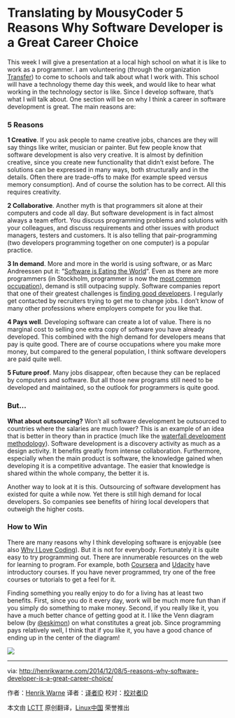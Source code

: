 Translating by MousyCoder
5 Reasons Why Software Developer is a Great Career Choice
================================================================================
This week I will give a presentation at a local high school on what it is like to work as a programmer. I am volunteering (through the organization [Transfer][1]) to come to schools and talk about what I work with. This school will have a technology theme day this week, and would like to hear what working in the technology sector is like. Since I develop software, that’s what I will talk about. One section will be on why I think a career in software development is great. The main reasons are:

### 5 Reasons ###

**1 Creative**. If you ask people to name creative jobs, chances are they will say things like writer, musician or painter. But few people know that software development is also very creative. It is almost by definition creative, since you create new functionality that didn’t exist before. The solutions can be expressed in many ways, both structurally and in the details. Often there are trade-offs to make (for example speed versus memory consumption). And of course the solution has to be correct. All this requires creativity.

**2 Collaborative**. Another myth is that programmers sit alone at their computers and code all day. But software development is in fact almost always a team effort. You discuss programming problems and solutions with your colleagues, and discuss requirements and other issues with product managers, testers and customers. It is also telling that pair-programming (two developers programming together on one computer) is a popular practice.

**3 In demand**. More and more in the world is using software, or as Marc Andreessen put it: “[Software is Eating the World][2]“. Even as there are more programmers (in Stockholm, programmer is now the [most common occupation][3]), demand is still outpacing supply. Software companies report that one of their greatest challenges is [finding good developers][4]. I regularly get contacted by recruiters trying to get me to change jobs. I don’t know of many other professions where employers compete for you like that.

**4 Pays well**. Developing software can create a lot of value. There is no marginal cost to selling one extra copy of software you have already developed. This combined with the high demand for developers means that pay is quite good. There are of course occupations where you make more money, but compared to the general population, I think software developers are paid quite well.

**5 Future proof**. Many jobs disappear, often because they can be replaced by computers and software. But all those new programs still need to be developed and maintained, so the outlook for programmers is quite good.

### But… ###

**What about outsourcing?** Won’t all software development be outsourced to countries where the salaries are much lower? This is an example of an idea that is better in theory than in practice (much like the [waterfall development methodology][5]). Software development is a discovery activity as much as a design activity. It benefits greatly from intense collaboration. Furthermore, especially when the main product is software, the knowledge gained when developing it is a competitive advantage. The easier that knowledge is shared within the whole company, the better it is.

Another way to look at it is this. Outsourcing of software development has existed for quite a while now. Yet there is still high demand for local developers. So companies see benefits of hiring local developers that outweigh the higher costs.

### How to Win ###

There are many reasons why I think developing software is enjoyable (see also [Why I Love Coding][6]). But it is not for everybody. Fortunately it is quite easy to try programming out. There are innumerable resources on the web for learning to program. For example, both [Coursera][7] and [Udacity][8] have introductory courses. If you have never programmed, try one of the free courses or tutorials to get a feel for it.

Finding something you really enjoy to do for a living has at least two benefits. First, since you do it every day, work will be much more fun than if you simply do something to make money. Second, if you really like it, you have a much better chance of getting good at it. I like the Venn diagram below (by [@eskimon][9]) on what constitutes a great job. Since programming pays relatively well, I think that if you like it, you have a good chance of ending up in the center of the diagram!

![](https://henrikwarne1.files.wordpress.com/2014/12/career-planning.png)

--------------------------------------------------------------------------------

via: http://henrikwarne.com/2014/12/08/5-reasons-why-software-developer-is-a-great-career-choice/

作者：[Henrik Warne][a]
译者：[译者ID](https://github.com/译者ID)
校对：[校对者ID](https://github.com/校对者ID)

本文由 [LCTT](https://github.com/LCTT/TranslateProject) 原创翻译，[Linux中国](https://linux.cn/) 荣誉推出

[a]:http://henrikwarne.com/
[1]:http://www.transfer.nu/omoss/transferinenglish.jspx?pageId=23
[2]:http://online.wsj.com/articles/SB10001424053111903480904576512250915629460
[3]:http://www.di.se/artiklar/2014/6/12/jobbet-som-tar-over-landet/
[4]:http://computersweden.idg.se/2.2683/1.600324/examinationstakten-racker-inte-for-branschens-behov
[5]:http://en.wikipedia.org/wiki/Waterfall_model
[6]:http://henrikwarne.com/2012/06/02/why-i-love-coding/
[7]:https://www.coursera.org/
[8]:https://www.udacity.com/
[9]:https://eskimon.wordpress.com/about/